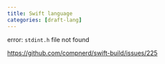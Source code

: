 ```yaml
---
title: Swift language
categories: [draft-lang]
---
```


error: `stdint.h` file not found

<https://github.com/compnerd/swift-build/issues/225>
